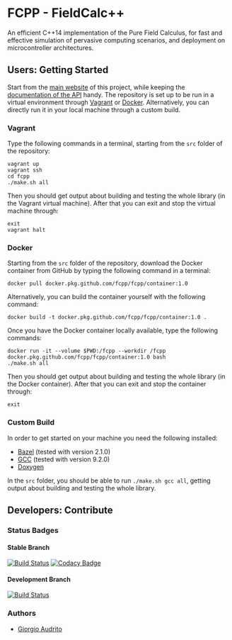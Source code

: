 # FCPP - FieldCalc++

An efficient C++14 implementation of the Pure Field Calculus, for fast and effective simulation of pervasive computing scenarios, and deployment on microcontroller architectures.

## Users: Getting Started

Start from the [main website](https://fcpp.github.io) of this project, while keeping the [documentation of the API](http://fcpp-doc.surge.sh) handy. The repository is set up to be run in a virtual environment through [Vagrant](https://www.vagrantup.com) or [Docker](https://www.docker.com/). Alternatively, you can directly run it in your local machine through a custom build.

### Vagrant

Type the following commands in a terminal, starting from the `src` folder of the repository:
```
vagrant up
vagrant ssh
cd fcpp
./make.sh all
```
Then you should get output about building and testing the whole library (in the Vagrant virtual machine). After that you can exit and stop the virtual machine through:
```
exit
vagrant halt
```

### Docker

Starting from the `src` folder of the repository, download the Docker container from GitHub by typing the following command in a terminal:
```
docker pull docker.pkg.github.com/fcpp/fcpp/container:1.0
```
Alternatively, you can build the container yourself with the following command:
```
docker build -t docker.pkg.github.com/fcpp/fcpp/container:1.0 .
```
Once you have the Docker container locally available, type the following commands:
```
docker run -it --volume $PWD:/fcpp --workdir /fcpp docker.pkg.github.com/fcpp/fcpp/container:1.0 bash
./make.sh all
```
Then you should get output about building and testing the whole library (in the Docker container). After that you can exit and stop the container through:
```
exit
```

### Custom Build

In order to get started on your machine you need the following installed:

- [Bazel](https://bazel.build) (tested with version 2.1.0)
- [GCC](https://gcc.gnu.org) (tested with version 9.2.0)
- [Doxygen](http://www.doxygen.nl)

In the `src` folder, you should be able to run `./make.sh gcc all`, getting output about building and testing the whole library.

## Developers: Contribute

### Status Badges

#### Stable Branch
[![Build Status](https://travis-ci.com/fcpp/fcpp.svg?branch=master)](https://travis-ci.com/fcpp/fcpp)
[![Codacy Badge](https://api.codacy.com/project/badge/Grade/90634407d674499cb62da7d7d74e8b42)](https://app.codacy.com/gh/fcpp/fcpp?utm_source=github.com&utm_medium=referral&utm_content=fcpp/fcpp&utm_campaign=Badge_Grade_Dashboard)

#### Development Branch
[![Build Status](https://travis-ci.com/fcpp/fcpp.svg?branch=dev)](https://travis-ci.com/fcpp/fcpp/branches)

### Authors

- [Giorgio Audrito](http://giorgio.audrito.info/#!/research)
